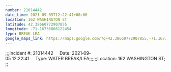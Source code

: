 ```yaml
---
number: 21014442
date_time: 2021-09-05T12:22:41+00:00
location: 162 WASHINGTON ST
latitude: 42.38660772907855
longitude: -71.16736866122454
type: BREAK LEA
google_maps_link: https://maps.google.com/?q=42.38660772907855,-71.16736866122454
---
```


;;;Incident #: 21014442     Date: 2021‐09‐05 12:22:41     Type: WATER BREAK/LEA;;;;;;Location: 162 WASHINGTON ST;;;
